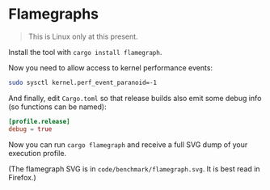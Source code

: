 # Flamegraphs

> This is Linux only at this present.

Install the tool with `cargo install flamegraph`.

Now you need to allow access to kernel performance events:

```bash
sudo sysctl kernel.perf_event_paranoid=-1
```

And finally, edit `Cargo.toml` so that release builds also emit some debug info (so functions can be named):

```toml
[profile.release]
debug = true
```

Now you can run `cargo flamegraph` and receive a full SVG dump of your execution profile.

(The flamegraph SVG is in `code/benchmark/flamegraph.svg`. It is best read in Firefox.)